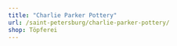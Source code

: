 ```yaml
---
title: "Charlie Parker Pottery"
url: /saint-petersburg/charlie-parker-pottery/
shop: Töpferei
---
```

